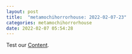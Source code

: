 ```yaml
---
layout: post
title:  "metamochihorrorhouse: 2022-02-07-23"
categories: metamochihorrorhouse
date: 2022-02-07 05:54:28
---
```

Test our [Content](https://github.com/HappyMaki/metamochihorrorhouse-Releases/releases/download/2022-02-07-23/metamochihorrorhouse_2022-02-07-23.zip).

